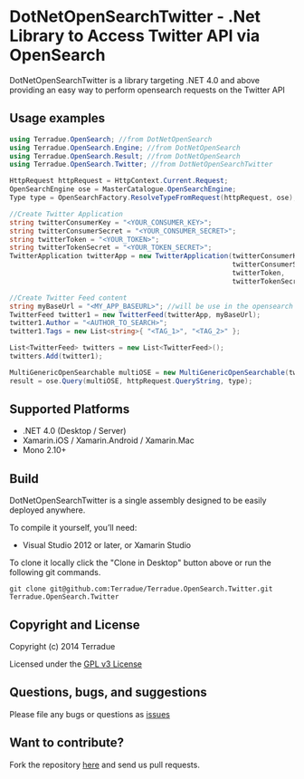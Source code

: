 # DotNetOpenSearchTwitter - .Net Library to Access Twitter API via OpenSearch

DotNetOpenSearchTwitter is a library targeting .NET 4.0 and above providing an easy way to perform opensearch requests on the Twitter API

## Usage examples

```c#
using Terradue.OpenSearch; //from DotNetOpenSearch
using Terradue.OpenSearch.Engine; //from DotNetOpenSearch
using Terradue.OpenSearch.Result; //from DotNetOpenSearch
using Terradue.OpenSearch.Twitter; //from DotNetOpenSearchTwitter

HttpRequest httpRequest = HttpContext.Current.Request;
OpenSearchEngine ose = MasterCatalogue.OpenSearchEngine;
Type type = OpenSearchFactory.ResolveTypeFromRequest(httpRequest, ose);

//Create Twitter Application
string twitterConsumerKey = "<YOUR_CONSUMER_KEY>";
string twitterConsumerSecret = "<YOUR_CONSUMER_SECRET>";
string twitterToken = "<YOUR_TOKEN>";
string twitterTokenSecret = "<YOUR_TOKEN_SECRET>";
TwitterApplication twitterApp = new TwitterApplication(twitterConsumerKey, 
                                                       twitterConsumerSecret, 
                                                       twitterToken, 
                                                       twitterTokenSecret);

//Create Twitter Feed content
string myBaseUrl = "<MY_APP_BASEURL>"; //will be use in the opensearch response
TwitterFeed twitter1 = new TwitterFeed(twitterApp, myBaseUrl);
twitter1.Author = "<AUTHOR_TO_SEARCH>";
twitter1.Tags = new List<string>{ "<TAG_1>", "<TAG_2>" };

List<TwitterFeed> twitters = new List<TwitterFeed>();
twitters.Add(twitter1);

MultiGenericOpenSearchable multiOSE = new MultiGenericOpenSearchable(twitters.Cast<IOpenSearchable>().ToList(), ose, false);
result = ose.Query(multiOSE, httpRequest.QueryString, type);
```

## Supported Platforms

* .NET 4.0 (Desktop / Server)
* Xamarin.iOS / Xamarin.Android / Xamarin.Mac
* Mono 2.10+

## Build

DotNetOpenSearchTwitter is a single assembly designed to be easily deployed anywhere. 

To compile it yourself, you’ll need:

* Visual Studio 2012 or later, or Xamarin Studio

To clone it locally click the "Clone in Desktop" button above or run the 
following git commands.

```
git clone git@github.com:Terradue/Terradue.OpenSearch.Twitter.git Terradue.OpenSearch.Twitter
```

## Copyright and License

Copyright (c) 2014 Terradue

Licensed under the [GPL v3 License](https://github.com/Terradue/DotNetOpenSearchTwitter/blob/master/LICENSE)

## Questions, bugs, and suggestions

Please file any bugs or questions as [issues](https://github.com/Terradue/DotNetOpenSearchTwitter/issues/new) 

## Want to contribute?

Fork the repository [here](https://github.com/Terradue/DotNetOpenSearchTwitter/fork) and send us pull requests.
